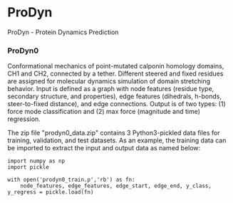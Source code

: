 # ProDyn
ProDyn - Protein Dynamics Prediction

### ProDyn0
Conformational mechanics of point-mutated calponin homology domains, CH1 and CH2, connected by a tether. Different steered and fixed residues are assigned for molecular dynamics simulation of domain stretching behavior. Input is defined as a graph with node features (residue type, secondary structure, and properties), edge features (dihedrals, h-bonds, steer-to-fixed distance), and edge connections. Output is of two types: (1) force mode classification and (2) max force (magnitude and time) regression.

The zip file "prodyn0_data.zip" contains 3 Python3-pickled data files for training, validation, and test datasets. As an example, the training data can be imported to extract the input and output data as named below:
```
import numpy as np
import pickle

with open('prodyn0_train.p','rb') as fn:
    node_features, edge_features, edge_start, edge_end, y_class, y_regress = pickle.load(fn)
```
